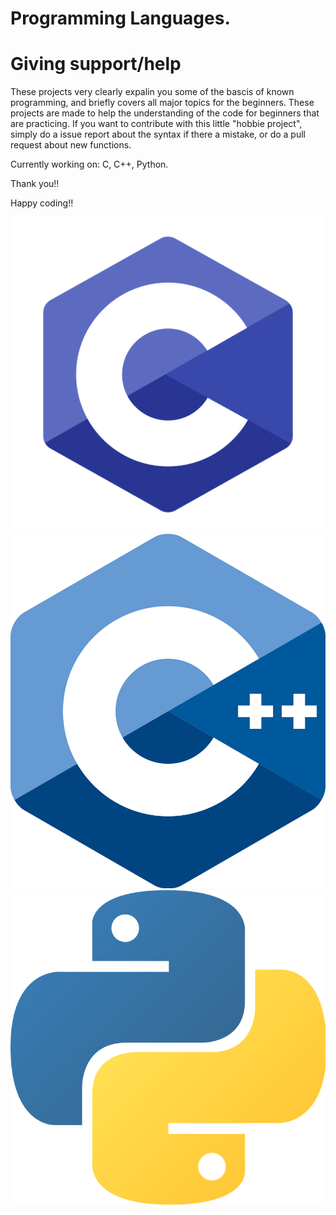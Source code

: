 # Programming Languages.

# Giving support/help

These projects very clearly expalin you some of the bascis of known programming, and briefly covers all major topics for the beginners. These projects are made to help the understanding of the code for beginners that are practicing. If you want to contribute with this little "hobbie project", simply do a issue report about the syntax if there a mistake, or do a pull request about new functions.

Currently working on: C, C++, Python.

Thank you!!

Happy coding!!

![](c.png) ![](c++.png) ![](python.png)
